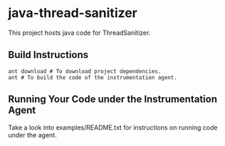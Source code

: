 java-thread-sanitizer
=====================

This project hosts java code for ThreadSanitizer.

Build Instructions
-----------

    ant download # To download project dependencies.
    ant # To build the code of the instrumentation agent.

Running Your Code under the Instrumentation Agent
-----------

Take a look into examples/README.txt for instructions on running code under the agent.
